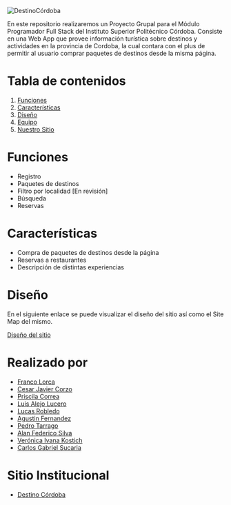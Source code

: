 ![DestinoCórdoba](https://user-images.githubusercontent.com/66887467/192067295-74af5a0b-dd7b-4016-a2da-b00295895b3f.png)

En este repositorio realizaremos un Proyecto Grupal para el Módulo Programador Full Stack del Instituto Superior Politécnico Córdoba. Consiste en una Web App que provee información turística sobre destinos y actividades en la provincia de Cordoba, la cual contara con el plus de permitir al usuario comprar paquetes de destinos desde la misma página.

# Tabla de contenidos
1. [Funciones](#funciones)
2. [Características](#características)
3. [Diseño](#diseño)
4. [Equipo](#realizado-por)
4. [Nuestro Sitio](#sitio-institucional)


# Funciones

* Registro
* Paquetes de destinos
* Filtro por localidad [En revisión]
* Búsqueda
* Reservas

# Características

* Compra de paquetes de destinos desde la página
* Reservas a restaurantes
* Descripción de distintas experiencias

# Diseño

En el siguiente enlace se puede visualizar el diseño del sitio así como el Site Map del mismo.

[Diseño del sitio](https://www.figma.com/file/jkY5AN9kUPrdyCY1OtwwUd/Dise%C3%B1o)

# Realizado por
* [Franco Lorca](https://github.com/FrancoGL)
* [Cesar Javier Corzo](https://github.com/javiercorzo37)
* [Priscila Correa](https://github.com/pri1593)
* [Luis Alejo Lucero](https://github.com/Alejo11Lucero)
* [Lucas Robledo](https://github.com/Lukill22)
* [Agustin Fernandez](https://github.com/cheaguz)
* [Pedro Tarrago](https://github.com/pepi1100)
* [Alan Federico Silva](https://github.com/federico42o/)
* [Verónica Ivana Kostich](https://github.com/veroivk)
* [Carlos Gabriel Sucaria](https://github.com/gabrielsucaria)

# Sitio Institucional

* [Destino Córdoba](https://destinocordoba.live/)
